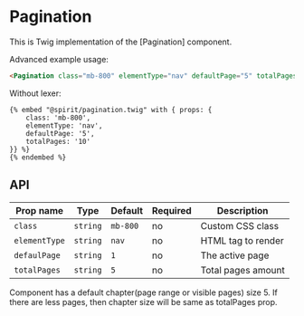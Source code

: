 # Pagination

This is Twig implementation of the [Pagination] component.

Advanced example usage:

```html
<Pagination class="mb-800" elementType="nav" defaultPage="5" totalPages="10" />
```

Without lexer:

```twig
{% embed "@spirit/pagination.twig" with { props: {
    class: 'mb-800',
    elementType: 'nav',
    defaultPage: '5',
    totalPages: '10'
}} %}
{% endembed %}
```

## API

| Prop name     | Type     | Default  | Required | Description        |
| ------------- | -------- | -------- | -------- | ------------------ |
| `class`       | `string` | `mb-800` | no       | Custom CSS class   |
| `elementType` | `string` | `nav`    | no       | HTML tag to render |
| `defaulPage`  | `string` | `1`      | no       | The active page    |
| `totalPages`  | `string` | `5`      | no       | Total pages amount |

Component has a default chapter(page range or visible pages) size 5. If there are less pages, then chapter size will be same as totalPages prop.

[pill]: https://github.com/lmc-eu/spirit-design-system/tree/main/packages/web/src/scss/components/Pagination
